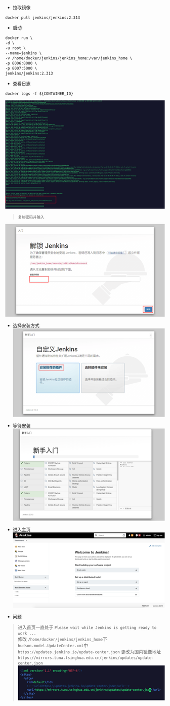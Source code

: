 - 拉取镜像
```shell script
docker pull jenkins/jenkins:2.313
```
- 启动
```shell script
docker run \
-d \
-u root \
--name=jenkins \
-v /home/docker/jenkins/jenkins_home:/var/jenkins_home \
-p 8006:8080 \
-p 8007:5000 \
jenkins/jenkins:2.313
```

- 查看日志
```shell script
docker logs -f ${CONTAINER_ID}
```
![](../images/jenkins/jenkins_01.png)

> `复制密码并输入`  

![](../images/jenkins/jenkins_02.png)

- 选择安装方式
![](../images/jenkins/jenkins_03.png)

- 等待安装
![](../images/jenkins/jenkins_06.png)

- 进入主页
![](../images/jenkins/jenkins_04.png)


- 问题
> 进入首页一直处于 `Please wait while Jenkins is getting ready to work ...`  
> 修改 `/home/docker/jenkins/jenkins_home`下`hudson.model.UpdateCenter.xml`中  
> `https://updates.jenkins.io/update-center.json` 
>  更改为国内镜像地址 `https://mirrors.tuna.tsinghua.edu.cn/jenkins/updates/update-center.json`
![](../images/jenkins/jenkins_05.png)
